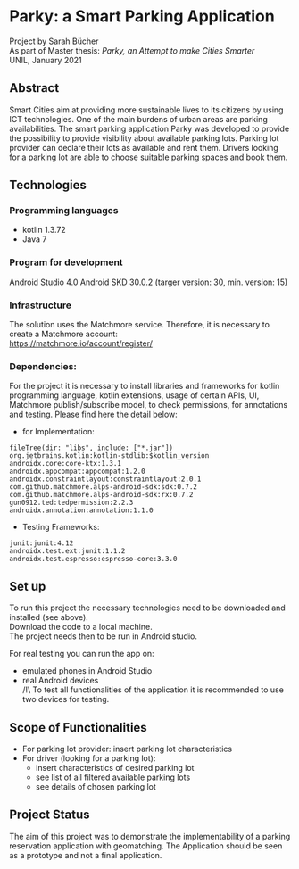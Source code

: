 # Parky: a Smart Parking Application

Project by Sarah Bücher <br>
As part of Master thesis: *Parky, an Attempt to make Cities Smarter* <br>
UNIL, January 2021

## Abstract
Smart Cities aim at providing more sustainable lives to its citizens by using ICT technologies. One of the main burdens of urban areas are parking availabilities. The smart parking application Parky was developed to provide the possibility to provide visibility about available parking lots. Parking lot provider can declare their lots as available and rent them. Drivers looking for a parking lot are able to choose suitable parking spaces and book them.   

## Technologies
### Programming languages
- kotlin 1.3.72
- Java 7

### Program for development
Android Studio 4.0
Android SKD 30.0.2 (targer version: 30, min. version: 15)

### Infrastructure
The solution uses the Matchmore service. Therefore, it is necessary to create a Matchmore account: <br>
https://matchmore.io/account/register/

### Dependencies: 
For the project it is necessary to install libraries and frameworks for kotlin programming language, kotlin extensions, usage of certain APIs, UI, Matchmore publish/subscribe model, to check permissions, for annotations and testing. Please find here the detail below: 

- for Implementation: 
```
fileTree(dir: "libs", include: ["*.jar"])
org.jetbrains.kotlin:kotlin-stdlib:$kotlin_version
androidx.core:core-ktx:1.3.1
androidx.appcompat:appcompat:1.2.0
androidx.constraintlayout:constraintlayout:2.0.1
com.github.matchmore.alps-android-sdk:sdk:0.7.2
com.github.matchmore.alps-android-sdk:rx:0.7.2
gun0912.ted:tedpermission:2.2.3
androidx.annotation:annotation:1.1.0
```
- Testing Frameworks:
```
junit:junit:4.12
androidx.test.ext:junit:1.1.2
androidx.test.espresso:espresso-core:3.3.0
```
## Set up
To run this project the necessary technologies need to be downloaded and installed (see above). <br>
Download the code to a local machine. <br>
The project needs then to be run in Android studio. <br>

For real testing you can run the app on: <br>
- emulated phones in Android Studio
- real Android devices <br>
/!\ To test all functionalities of the application it is recommended to use two devices for testing.

## Scope of Functionalities
- For parking lot provider: insert parking lot characteristics
- For driver (looking for a parking lot): 
  - insert characteristics of desired parking lot
  - see list of all filtered available parking lots
  - see details of chosen parking lot

## Project Status
The aim of this project was to demonstrate the implementability of a parking reservation application with geomatching. The Application should be seen as a prototype and not a final application. 






